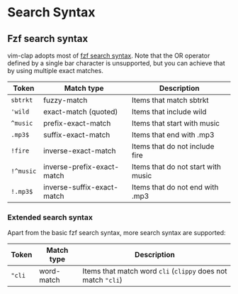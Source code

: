 # Search Syntax

## Fzf search syntax

vim-clap adopts most of [fzf search syntax](https://github.com/junegunn/fzf#search-syntax). Note that the OR operator defined by a single bar character is unsupported, but you can achieve that by using multiple exact matches.

| Token     | Match type                 | Description                        |
| ------    | ----------                 | ---------------------------------- |
| `sbtrkt`  | fuzzy-match                | Items that match sbtrkt            |
| `'wild`   | exact-match (quoted)       | Items that include wild            |
| `^music`  | prefix-exact-match         | Items that start with music        |
| `.mp3$`   | suffix-exact-match         | Items that end with .mp3           |
| `!fire`   | inverse-exact-match        | Items that do not include fire     |
| `!^music` | inverse-prefix-exact-match | Items that do not start with music |
| `!.mp3$`  | inverse-suffix-exact-match | Items that do not end with .mp3    |


### Extended search syntax

Apart from the basic fzf search syntax, more search syntax are supported:

| Token  | Match type | Description                                                  |
| ------ | ---------- | ------------------------------------------------------------ |
| `"cli` | word-match | Items that match word `cli` (`clippy` does not match `"cli`) |
